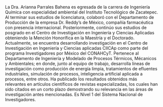La Dra. Arianna Parrales Bahena es egresada de la carrera de Ingeniería Química con especialidad ambiental del Instituto Tecnológico de Zacatepec. Al terminar sus estudios de licenciatura, colaboró con el Departamento de Producción de la empresa Dr. Reddy’s de México, compañía farmacéutica con presencia internacional. Posteriormente, continúo sus estudios de posgrado en el Centro de Investigación en Ingeniería y Ciencias Aplicadas obteniendo la Mención Honorífica en la Maestría y el Doctorado. Actualmente, se encuentra desarrollando investigación en el Centro de Investigación en Ingeniería y Ciencias aplicadas CIICAp como parte del programa Investigadores por México del CONAHCyT. Pertenece al Departamento de Ingeniería y Modelado de Procesos Térmicos, Mécanicos y Ambientales; en donde, junto al equipo de trabajo, desarrolla líneas de investigación como producción de energía limpia, tratamientos de efluentes industriales, simulación de procesos, inteligencia artificial aplicada a procesos, entre otros. Ha publicado los resultados obtenidos más relevantes en artículos científicos de revistas especializadas, los cuales han sido citados en un corto plazo demostrando su relevancia en las áreas de investigación antes mencionadas. Es Nivel 1 del Sistema Nacional de Investigadores.
